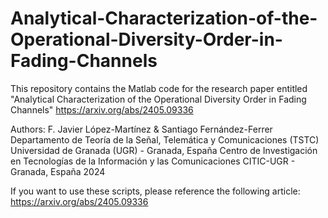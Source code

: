 # Analytical-Characterization-of-the-Operational-Diversity-Order-in-Fading-Channels
This repository contains the Matlab code for the research paper entitled "Analytical Characterization of the Operational Diversity Order in Fading Channels"
https://arxiv.org/abs/2405.09336

Authors: F. Javier López-Martínez & Santiago Fernández-Ferrer
Departamento de Teoría de la Señal, Telemática y Comunicaciones (TSTC)
Universidad de Granada (UGR) - Granada, España
Centro de Investigación en Tecnologías de la Información y las Comunicaciones CITIC-UGR - Granada, España
2024

If you want to use these scripts, please reference the following article: https://arxiv.org/abs/2405.09336

